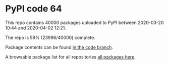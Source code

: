 # PyPI code 64

This repo contains 40000 packages uploaded to PyPI between 
2020-03-20 10:44 and 2020-04-02 12:21.

The repo is 59% (23996/40000) complete.

Package contents can be found [in the code branch](https://github.com/pypi-data/pypi-mirror-64/tree/code/packages).

A browsable package list for all repositories [all packages here](https://pypi-data.github.io/website/repositories/pypi-mirror-64).


